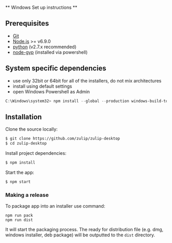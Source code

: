 ** Windows Set up instructions **

## Prerequisites

* [Git](http://git-scm.com/book/en/v2/Getting-Started-Installing-Git)
* [Node.js](https://nodejs.org) >= v6.9.0
* [python](https://www.python.org/downloads/release/python-2713/) (v2.7.x recommended)
* [node-gyp](https://github.com/nodejs/node-gyp#installation) (installed via powershell)

## System specific dependencies

* use only 32bit or 64bit for all of the installers, do not mix architectures
* install using default settings
* open Windows Powershell as Admin
```powershell
C:\Windows\system32> npm install --global --production windows-build-tools
```

## Installation

Clone the source locally:

```sh
$ git clone https://github.com/zulip/zulip-desktop
$ cd zulip-desktop
```

Install project dependencies:

```sh
$ npm install
```

Start the app:

```sh
$ npm start
```

### Making a release

To package app into an installer use command:
```
npm run pack
npm run dist
```
It will start the packaging process. The ready for distribution file (e.g. dmg, windows installer, deb package) will be outputted to the `dist` directory.
